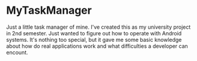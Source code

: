 # MyTaskManager
Just a little task manager of mine.
I've created this as my university project in 2nd semester. Just wanted to figure out how to operate with Android systems.
It's nothing too special, but it gave me some basic knowledge about how do real applications work and what difficulties a developer
can encount.

